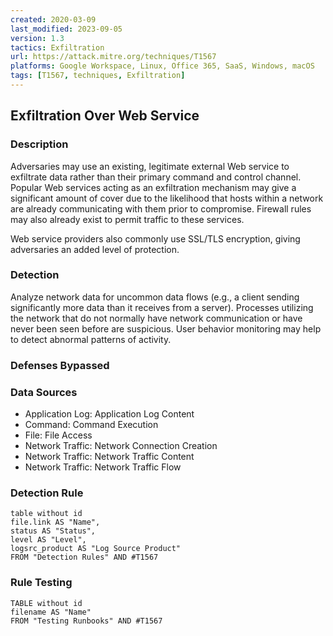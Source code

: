 ```yaml
---
created: 2020-03-09
last_modified: 2023-09-05
version: 1.3
tactics: Exfiltration
url: https://attack.mitre.org/techniques/T1567
platforms: Google Workspace, Linux, Office 365, SaaS, Windows, macOS
tags: [T1567, techniques, Exfiltration]
---
```


## Exfiltration Over Web Service

### Description

Adversaries may use an existing, legitimate external Web service to exfiltrate data rather than their primary command and control channel. Popular Web services acting as an exfiltration mechanism may give a significant amount of cover due to the likelihood that hosts within a network are already communicating with them prior to compromise. Firewall rules may also already exist to permit traffic to these services.

Web service providers also commonly use SSL/TLS encryption, giving adversaries an added level of protection.

### Detection

Analyze network data for uncommon data flows (e.g., a client sending significantly more data than it receives from a server). Processes utilizing the network that do not normally have network communication or have never been seen before are suspicious. User behavior monitoring may help to detect abnormal patterns of activity.

### Defenses Bypassed



### Data Sources

  - Application Log: Application Log Content
  -  Command: Command Execution
  -  File: File Access
  -  Network Traffic: Network Connection Creation
  -  Network Traffic: Network Traffic Content
  -  Network Traffic: Network Traffic Flow
### Detection Rule

```dataview
table without id
file.link AS "Name",
status AS "Status",
level AS "Level",
logsrc_product AS "Log Source Product"
FROM "Detection Rules" AND #T1567
```

### Rule Testing

```dataview
TABLE without id
filename AS "Name"
FROM "Testing Runbooks" AND #T1567
```
